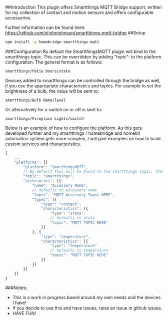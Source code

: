 ##Introduction
This plugin offers Smartthings MQTT Bridge support, written for my collection of contact and motion sensors and offers configurable accessories.

Further information can be found here: https://github.com/stjohnjohnson/smartthings-mqtt-bridge
##Setup
````bash
npm install -g homebridge-smartthings-mqtt
````
###Configuration
By default the SmartthingsMQTT plugin will bind to the smartthings topic. This can be overridden by adding "topic": to the platform configuration. The general format is as follows:
````
smartthings/Patio Doors/state
````
Devices added to smartthings can be controlled through the bridge as well, if you use the appropriate characteristics and topics. For example to set the brightness of a bulb, the value will be sent to:
````
smartthings/Bulb Name/level
````
Or alternatively for a switch on or off is sent to:
````
smartthings/Fireplace Lights/switch'
````
Below is an example of how to configure the platform. As this gets developed further and my smartthings / homebridge and homekit automation system gets more complex, I will give examples on how to build custom services and characteristics.
````javascript
{
	...
	"platforms": [{
		"platform": "SmarthingsMQTT",
		// By default this will be bound to the smartthings topic, there is no need to specify it here.
		"topic": "smartthings",
		"accessories": [{
			"name": "Accessory Name",
			// defaults to accessory name
			"topic": "MQTT Accessory Topic HERE",
			"types": [{
				"type": "contact",
				"characteristics": [{
					"type": "state",
					// defaults to state
					"topic": "MQTT TOPIC HERE"
				}]
			}, {
				"type": "temperature",
				"characteristics": [{
					"type": "temperature"
					// defaults to temperature
					"topic": "MQTT TOPIC HERE"
				}]
			}]
		}]
	}]
}
````
###Notes:
* This is a work in progress based around my own needs and the devices I have!
* If you decide to use this and have issues, raise an issue in github issues.
* HAVE FUN!